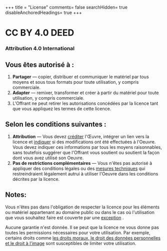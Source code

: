 +++
title = "License"
comments= false
searchHidden= true
disableAnchoredHeadings= true
+++
# CC BY 4.0 DEED
### Attribution 4.0 International
## Vous êtes autorisé à :

1.  **Partager** — copier, distribuer et communiquer le matériel par tous moyens et sous tous formats pour toute utilisation, y compris commerciale.
2.  **Adapter** — remixer, transformer et créer à partir du matériel pour toute utilisation, y compris commerciale.
3.  L'Offrant ne peut retirer les autorisations concédées par la licence tant que vous appliquez les termes de cette licence.

## Selon les conditions suivantes :

1.  **Attribution** — Vous devez [créditer](https://creativecommons.org/licenses/by/4.0/deed.fr#ref-appropriate-credit) l'Œuvre, intégrer un lien vers la licence et [indiquer](https://creativecommons.org/licenses/by/4.0/deed.fr#ref-indicate-changes) si des modifications ont été effectuées à l'Oeuvre. Vous devez indiquer ces informations par tous les moyens raisonnables, sans toutefois suggérer que l'Offrant vous soutient ou soutient la façon dont vous avez utilisé son Oeuvre.
2.  **Pas de restrictions complémentaires** — Vous n'êtes pas autorisé à appliquer des conditions légales ou des [mesures techniques](https://creativecommons.org/licenses/by/4.0/deed.fr#ref-technological-measures) qui restreindraient légalement autrui à utiliser l'Oeuvre dans les conditions décrites par la licence.

## Notes:

Vous n'êtes pas dans l'obligation de respecter la licence pour les éléments ou matériel appartenant au domaine public ou dans le cas où l'utilisation que vous souhaitez faire est couverte par une [exception](https://creativecommons.org/licenses/by/4.0/deed.fr#ref-exception-or-limitation) .

Aucune garantie n'est donnée. Il se peut que la licence ne vous donne pas toutes les permissions nécessaires pour votre utilisation. Par exemple, certains droits comme [les droits moraux, le droit des données personnelles et le droit à l'image](https://creativecommons.org/licenses/by/4.0/deed.fr#ref-publicity-privacy-or-moral-rights) sont susceptibles de limiter votre utilisation.